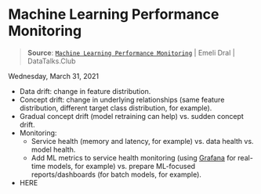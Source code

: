 # Machine Learning Performance Monitoring

> **Source**: [`Machine Learning Performance Monitoring`](https://youtu.be/iiLadbM_It8) | Emeli Dral | DataTalks.Club

Wednesday, March 31, 2021

- Data drift: change in feature distribution.
- Concept drift: change in underlying relationships (same feature distribution, different target class distribution, for example).
- Gradual concept drift (model retraining can help) vs. sudden concept drift.
- Monitoring:
  - Service health (memory and latency, for example) vs. data health vs. model health.
  - Add ML metrics to service health monitoring (using [Grafana](https://grafana.com/) for real-time models, for example) vs. prepare ML-focused reports/dashboards (for batch models, for example).
- HERE
